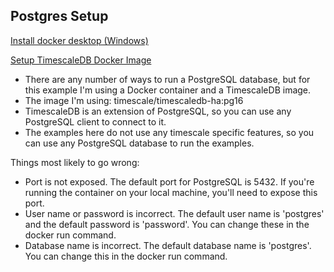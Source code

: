 ## Postgres Setup
[Install docker desktop (Windows)](https://docs.docker.com/desktop/install/windows-install/)

[Setup TimescaleDB Docker Image](https://docs.timescale.com/self-hosted/latest/install/installation-docker/)
- There are any number of ways to run a PostgreSQL database, but for this example I'm using a Docker container and a TimescaleDB image.
- The image I'm using: timescale/timescaledb-ha:pg16
- TimescaleDB is an extension of PostgreSQL, so you can use any PostgreSQL client to connect to it.
- The examples here do not use any timescale specific features, so you can use any PostgreSQL database to run the examples.

Things most likely to go wrong:
- Port is not exposed. The default port for PostgreSQL is 5432. If you're running the container on your local machine, you'll need to expose this port.
- User name or password is incorrect. The default user name is 'postgres' and the default password is 'password'. You can change these in the docker run command.
- Database name is incorrect. The default database name is 'postgres'. You can change this in the docker run command.

